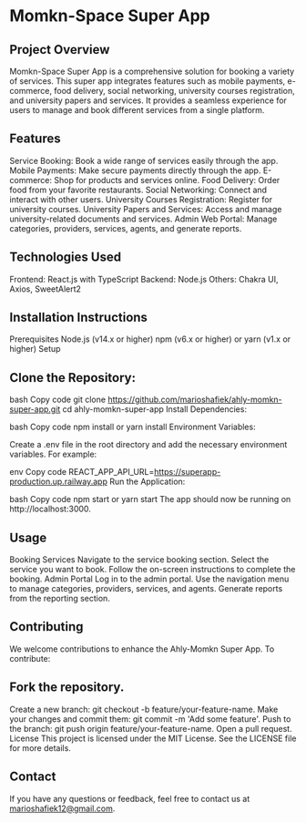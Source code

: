 # Momkn-Space Super App
## Project Overview
Momkn-Space Super App is a comprehensive solution for booking a variety of services. This super app integrates features such as mobile payments, e-commerce, food delivery, social networking, university courses registration, and university papers and services. It provides a seamless experience for users to manage and book different services from a single platform.

## Features
Service Booking: Book a wide range of services easily through the app.
Mobile Payments: Make secure payments directly through the app.
E-commerce: Shop for products and services online.
Food Delivery: Order food from your favorite restaurants.
Social Networking: Connect and interact with other users.
University Courses Registration: Register for university courses.
University Papers and Services: Access and manage university-related documents and services.
Admin Web Portal: Manage categories, providers, services, agents, and generate reports.

## Technologies Used
Frontend: React.js with TypeScript
Backend: Node.js
Others: Chakra UI, Axios, SweetAlert2

## Installation Instructions
Prerequisites
Node.js (v14.x or higher)
npm (v6.x or higher) or yarn (v1.x or higher)
Setup


## Clone the Repository:

bash
Copy code
git clone https://github.com/marioshafiek/ahly-momkn-super-app.git
cd ahly-momkn-super-app
Install Dependencies:

bash
Copy code
npm install
or
yarn install
Environment Variables:

Create a .env file in the root directory and add the necessary environment variables. For example:

env
Copy code
REACT_APP_API_URL=https://superapp-production.up.railway.app
Run the Application:

bash
Copy code
npm start
or
yarn start
The app should now be running on http://localhost:3000.

## Usage
Booking Services
Navigate to the service booking section.
Select the service you want to book.
Follow the on-screen instructions to complete the booking.
Admin Portal
Log in to the admin portal.
Use the navigation menu to manage categories, providers, services, and agents.
Generate reports from the reporting section.


## Contributing
We welcome contributions to enhance the Ahly-Momkn Super App. To contribute:

## Fork the repository.
Create a new branch: git checkout -b feature/your-feature-name.
Make your changes and commit them: git commit -m 'Add some feature'.
Push to the branch: git push origin feature/your-feature-name.
Open a pull request.
License
This project is licensed under the MIT License. See the LICENSE file for more details.

## Contact
If you have any questions or feedback, feel free to contact us at marioshafiek12@gmail.com.
